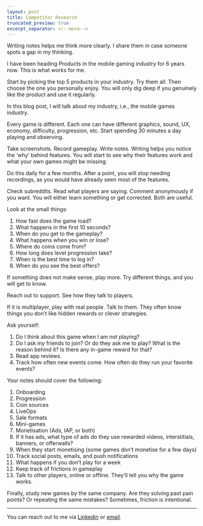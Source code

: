 ```yaml
---
layout: post
title: Competitor Research
truncated_preview: true
excerpt_separator: <!--more-->
---
```

<div class="message">
Writing notes helps me think more clearly. I share them in case someone spots a gap in my thinking.
</div>

I have been heading Products in the mobile gaming industry for 6 years now. This is what works for me.

Start by picking the top 5 products in your industry. Try them all. Then choose the one you personally enjoy. You will only dig deep if you genuinely like the product and use it regularly.

In this blog post, I will talk about my industry, i.e., the mobile games industry.

Every game is different. Each one can have different graphics, sound, UX, economy, difficulty, progression, etc. Start spending 30 minutes a day playing and observing.

Take screenshots. Record gameplay. Write notes. Writing helps you notice the ‘why’ behind features. You will start to see why their features work and what your own games might be missing.

Do this daily for a few months. After a point, you will stop needing recordings, as you would have already seen most of the features.

Check subreddits. Read what players are saying. Comment anonymously if you want. You will either learn something or get corrected. Both are useful.

Look at the small things:

1. How fast does the game load?
2. What happens in the first 10 seconds?
3. When do you get to the gameplay?
4. What happens when you win or lose?
5. Where do coins come from?
6. How long does level progression take?
7. When is the best time to log in?
8. When do you see the best offers?

If something does not make sense, play more. Try different things, and you will get to know.

Reach out to support. See how they talk to players.

If it is multiplayer, play with real people. Talk to them. They often know things you don’t like hidden rewards or clever strategies.

Ask yourself:

1. Do I think about this game when I am not playing?
2. Do I ask my friends to join? Or do they ask me to play? What is the reason behind it? Is there any in-game reward for that?
3. Read app reviews.
4. Track how often new events come. How often do they run your favorite events?

Your notes should cover the following:

1. Onboarding
2. Progression
3. Coin sources
4. LiveOps
5. Sale formats
6. Mini-games
7. Monetisation (Ads, IAP, or both)
8. If it has ads, what type of ads do they use rewarded videos, interstitials, banners, or offerwalls?
9. When they start monetising (some games don’t monetise for a few days)
10. Track social posts, emails, and push notifications
11. What happens if you don’t play for a week
12. Keep track of frictions in gameplay
13. Talk to other players, online or offline. They’ll tell you why the game works.

Finally, study new games by the same company. Are they solving past pain points? Or repeating the same mistakes? Sometimes, friction is intentional.

-----
You can reach out to me via [Linkedin](https://www.linkedin.com/in/rohitgupta61) or [email](mailto:rohit.x.gupta@iiml.org).

